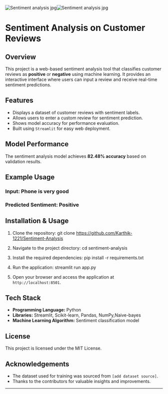 ![Sentiment analysis jpg](https://github.com/user-attachments/assets/d7cf9df3-fbed-49d1-8190-e8a93788ccb2)![Sentiment analysis jpg](https://github.com/user-attachments/assets/8941000f-797e-4517-a523-470ebeb8badd)

# Sentiment Analysis on Customer Reviews

## Overview
This project is a web-based sentiment analysis tool that classifies customer reviews as **positive** or **negative** using machine learning. It provides an interactive interface where users can input a review and receive real-time sentiment predictions.

## Features
- Displays a dataset of customer reviews with sentiment labels.
- Allows users to enter a custom review for sentiment prediction.
- Shows model accuracy for performance evaluation.
- Built using `Streamlit` for easy web deployment.

## Model Performance
The sentiment analysis model achieves **82.48% accuracy** based on validation results.

## Example Usage
### Input: Phone is very good
### Predicted Sentiment: Positive


## Installation & Usage
1. Clone the repository: git clone https://github.com/Karthik-1221/Sentiment-Analysis
2. Navigate to the project directory: cd sentiment-analysis
3. Install the required dependencies: pip install -r requirements.txt
4. Run the application: streamlit run app.py

5. Open your browser and access the application at `http://localhost:8501`.

## Tech Stack
- **Programming Language:** Python
- **Libraries:** Streamlit, Scikit-learn, Pandas, NumPy,Naive-bayes
- **Machine Learning Algorithm:** Sentiment classification model

## License
This project is licensed under the MIT License.

## Acknowledgements
- The dataset used for training was sourced from `[add dataset source]`.
- Thanks to the contributors for valuable insights and improvements.

---



